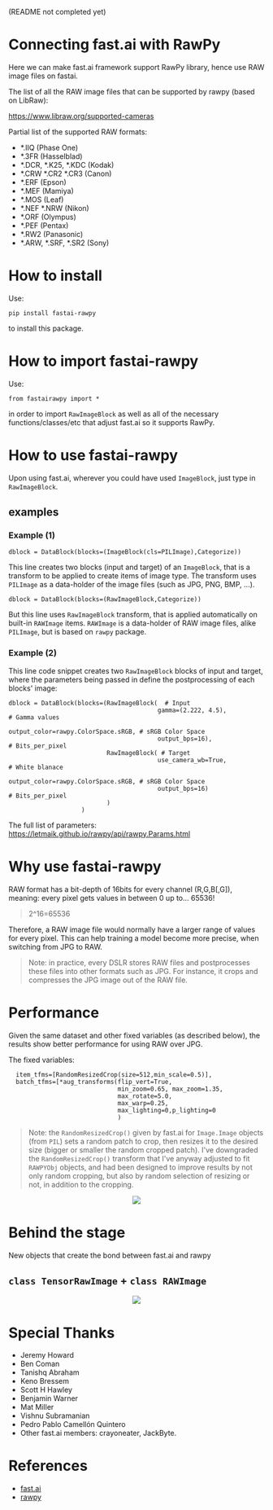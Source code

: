 (README not completed yet)

# Connecting fast.ai with RawPy
Here we can make fast.ai framework support RawPy library, hence use RAW image files on fastai.

The list of all the RAW image files that can be supported by rawpy (based on LibRaw):

https://www.libraw.org/supported-cameras

Partial list of the supported RAW formats:
- *.IIQ (Phase One) 
- *.3FR (Hasselblad)
- *.DCR, *.K25, *.KDC (Kodak) 
- *.CRW *.CR2 *.CR3 (Canon) 
- *.ERF (Epson) 
- *.MEF (Mamiya) 
- *.MOS (Leaf) 
- *.NEF *.NRW (Nikon) 
- *.ORF (Olympus) 
- *.PEF (Pentax)
- *.RW2 (Panasonic)
- *.ARW, *.SRF, *.SR2 (Sony)

# How to install
Use:

```pip install fastai-rawpy```

to install this package.

# How to import fastai-rawpy

Use:

```from fastairawpy import *```

in order to import `RawImageBlock` as well as all of the necessary functions/classes/etc that adjust fast.ai so it supports RawPy.

# How to use fastai-rawpy

Upon using fast.ai, wherever you could have used `ImageBlock`, just type in `RawImageBlock`.

## examples

### Example (1)

```
dblock = DataBlock(blocks=(ImageBlock(cls=PILImage),Categorize))
```
This line creates two blocks (input and target) of an `ImageBlock`, that is a transform to be applied to create items of image type. The transform uses `PILImage` as a data-holder of the image files (such as JPG, PNG, BMP, ...).


```
dblock = DataBlock(blocks=(RawImageBlock,Categorize))
```

But this line uses `RawImageBlock` transform, that is applied automatically on built-in `RAWImage` items. `RAWImage` is a data-holder of RAW image files, alike `PILImage`, but is based on `rawpy` package.


### Example (2)

This line code snippet creates two `RawImageBlock` blocks of input and target, where the parameters being passed in define the postprocessing of each blocks' image:

```
dblock = DataBlock(blocks=(RawImageBlock(  # Input
                                         gamma=(2.222, 4.5),                 # Gamma values
                                         output_color=rawpy.ColorSpace.sRGB, # sRGB Color Space
                                         output_bps=16),                     # Bits_per_pixel 
                           RawImageBlock( # Target
                                         use_camera_wb=True,                 # White blanace
                                         output_color=rawpy.ColorSpace.sRGB, # sRGB Color Space
                                         output_bps=16)                      # Bits_per_pixel 
                           )
                    )
```

The full list of parameters: https://letmaik.github.io/rawpy/api/rawpy.Params.html

# Why use fastai-rawpy

RAW format has a bit-depth of 16bits for every channel (R,G,B[,G]), meaning: every pixel gets values in between 0 up to... 65536!
> 2^16=65536

Therefore, a RAW image file would normally have a larger range of values for every pixel. This can help training a model become more precise, when switching from JPG to RAW.
> Note: in practice, every DSLR stores RAW files and postprocesses these files into other formats such as JPG. For instance, it crops and compresses the JPG image out of the RAW file.

# Performance

Given the same dataset and other fixed variables (as described below), the results show better performance for using RAW over JPG.

The fixed variables:

```
  item_tfms=[RandomResizedCrop(size=512,min_scale=0.5)],
  batch_tfms=[*aug_transforms(flip_vert=True,
                              min_zoom=0.65, max_zoom=1.35, 
                              max_rotate=5.0,
                              max_warp=0.25, 
                              max_lighting=0,p_lighting=0
                              )
```

> Note: the `RandomResizedCrop()` given by fast.ai for `Image.Image` objects (from `PIL`) sets a random patch to crop, then resizes it to the desired size (bigger or smaller the random cropped patch). I've downgraded the `RandomResizedCrop()` transform that I've anyway adjusted to fit `RAWPYObj` objects, and had been designed to improve results by not only random cropping, but also by random selection of resizing or not, in addition to the cropping.

<p align="center">
  <img src="./SVGs/RAWvsJPG_SSIM.svg">
</p>

# Behind the stage

New objects that create the bond between fast.ai and rawpy

## `class TensorRawImage` + `class RAWImage`

<p align="center">
  <img src="./SVGs/RawImageBlock__.svg">
</p>

# Special Thanks
- Jeremy Howard
- Ben Coman
- Tanishq Abraham
- Keno Bressem
- Scott H Hawley
- Benjamin Warner
- Mat Miller
- Vishnu Subramanian
- Pedro Pablo Camellón Quintero
- Other fast.ai members: crayoneater, JackByte.

# References
- [fast.ai](https://github.com/fastai)
- [rawpy](https://github.com/letmaik/rawpy)
